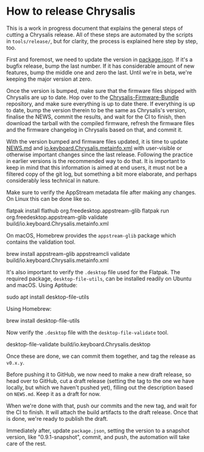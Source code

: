 How to release Chrysalis
========================

This is a work in progress document that explains the general steps of cutting a
Chrysalis release. All of these steps are automated by the scripts in
`tools/release/`, but for clarity, the process is explained here step by step,
too.

First and foremost, we need to update the version in
[package.json](../package.json). If it's a bugfix release, bump the last number.
If it has considerable amount of new features, bump the middle one and zero the
last. Until we're in beta, we're keeping the major version at zero.

Once the version is bumped, make sure that the firmware files shipped with
Chrysalis are up to date. Hop over to the
[Chrysalis-Firmware-Bundle][repo:bundle] repository, and make sure everything is
up to date there. If everything is up to date, bump the version therein to be
the same as Chrysalis's version, finalise the NEWS, commit the results, and wait
for the CI to finish, then download the tarball with the compiled firmware,
refresh the firmware files and the firmware changelog in Chrysalis based on
that, and commit it.

 [repo:bundle]: https://github.com/keyboardio/Chrysalis-Firmware-Bundle

With the version bumped and firmware files updated, it is time to update
[NEWS.md](../NEWS.md) and
[io.keyboard.Chrysalis.metainfo.xml](../io.keyboard.Chrysalis.metainfo.xml) with
user-visible or otherwise important changes since the last release. Following
the practice in earlier versions is the recommended way to do that. It is
important to keep in mind that this information is aimed at end users, it must
not be a filtered copy of the git log, but something a bit more elaborate, and
perhaps considerably less technical in nature.

Make sure to verify the AppStream metadata file after making any changes.
On Linux this can be done like so.

  flatpak install flathub org.freedesktop.appstream-glib
  flatpak run org.freedesktop.appstream-glib validate build/io.keyboard.Chrysalis.metainfo.xml

On macOS, Homebrew provides the `appstream-glib` package which contains the validation tool.

  brew install appstream-glib
  appstreamcli validate build/io.keyboard.Chrysalis.metainfo.xml

It's also important to verify the `.desktop` file used for the Flatpak.
The required package, `desktop-file-utils`, can be installed readily on Ubuntu and macOS.
Using Aptitude:

  sudo apt install desktop-file-utils

Using Homebrew:

  brew install desktop-file-utils

Now verify the `.desktop` file with the `desktop-file-validate` tool.

  desktop-file-validate build/io.keyboard.Chrysalis.desktop

Once these are done, we can commit them together, and tag the release as
`v0.x.y`.

Before pushing it to GitHub, we now need to make a new draft release, so head
over to GitHub, cut a draft release (setting the tag to the one we have locally,
but which we haven't pushed yet), filling out the description based on
`NEWS.md`. Keep it as a draft for now.

When we're done with that, push our commits and the new tag, and wait for the CI
to finish. It will attach the build artifacts to the draft release. Once that is
done, we're ready to publish the draft.

Immediately after, update `package.json`, setting the version to a snapshot
version, like "0.9.1-snapshot", commit, and push, the automation will take care
of the rest.
